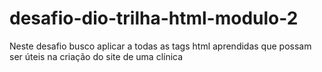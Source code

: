 # desafio-dio-trilha-html-modulo-2
Neste desafio busco aplicar a todas as tags html aprendidas que possam ser úteis na criação do site de uma clínica
